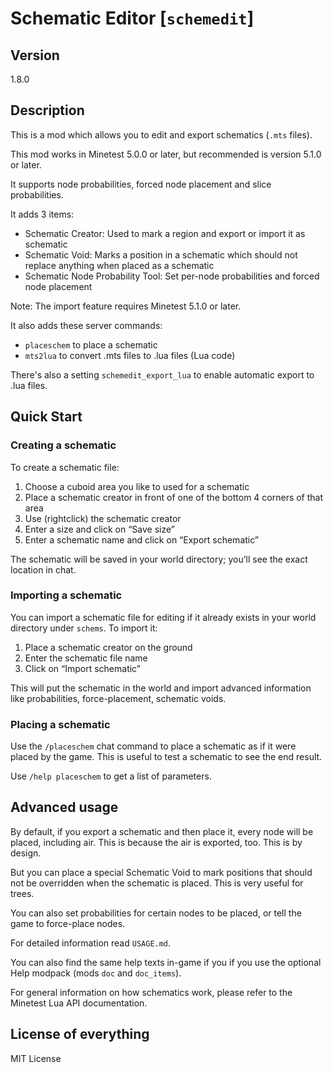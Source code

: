 # Schematic Editor [`schemedit`]

## Version
1.8.0

## Description
This is a mod which allows you to edit and export schematics (`.mts` files).

This mod works in Minetest 5.0.0 or later, but recommended is version 5.1.0
or later.

It supports node probabilities, forced node placement and slice probabilities.

It adds 3 items:

* Schematic Creator: Used to mark a region and export or import it as schematic
* Schematic Void: Marks a position in a schematic which should not replace anything when placed as a schematic
* Schematic Node Probability Tool: Set per-node probabilities and forced node placement

Note: The import feature requires Minetest 5.1.0 or later.

It also adds these server commands:

* `placeschem` to place a schematic
* `mts2lua` to convert .mts files to .lua files (Lua code)

There's also a setting `schemedit_export_lua` to enable automatic export to .lua files.

## Quick Start

### Creating a schematic

To create a schematic file:

1. Choose a cuboid area you like to used for a schematic
2. Place a schematic creator in front of one of the bottom 4 corners of that area
3. Use (rightclick) the schematic creator
4. Enter a size and click on “Save size”
5. Enter a schematic name and click on “Export schematic”

The schematic will be saved in your world directory; you’ll see the exact location in chat.

### Importing a schematic

You can import a schematic file for editing if it already exists in your world directory
under `schems`. To import it:

1. Place a schematic creator on the ground
2. Enter the schematic file name
3. Click on “Import schematic”

This will put the schematic in the world and import advanced information like
probabilities, force-placement, schematic voids.

### Placing a schematic

Use the `/placeschem` chat command to place a schematic as if it were placed by the game.
This is useful to test a schematic to see the end result.

Use `/help placeschem` to get a list of parameters.

## Advanced usage

By default, if you export a schematic and then place it, every node will be placed,
including air. This is because the air is exported, too. This is by design.

But you can place a special Schematic Void to mark positions that should not be overridden
when the schematic is placed. This is very useful for trees.

You can also set probabilities for certain nodes to be placed, or tell the game to
force-place nodes.

For detailed information read `USAGE.md`.

You can also find the same help texts in-game if you if you use the optional Help modpack
(mods `doc` and `doc_items`).

For general information on how schematics work, please refer to the Minetest Lua API
documentation.

## License of everything
MIT License
